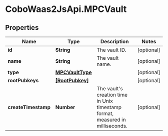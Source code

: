 # CoboWaas2JsApi.MPCVault

## Properties

Name | Type | Description | Notes
------------ | ------------- | ------------- | -------------
**id** | **String** | The vault ID. | [optional] 
**name** | **String** | The vault name. | [optional] 
**type** | [**MPCVaultType**](MPCVaultType.md) |  | [optional] 
**rootPubkeys** | [**[RootPubkey]**](RootPubkey.md) |  | [optional] 
**createTimestamp** | **Number** | The vault&#39;s creation time in Unix timestamp format, measured in milliseconds. | [optional] 


